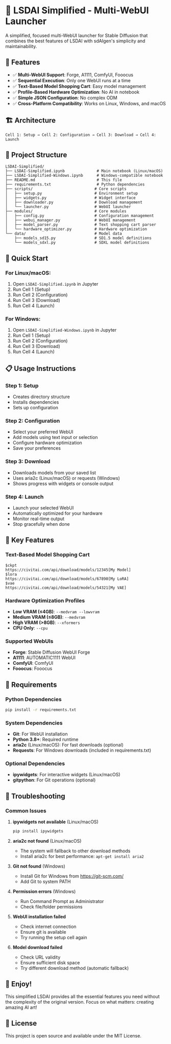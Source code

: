 # 🚀 LSDAI Simplified - Multi-WebUI Launcher

A simplified, focused multi-WebUI launcher for Stable Diffusion that combines the best features of LSDAI with sdAIgen's simplicity and maintainability.

## 🎯 Features

- ✅ **Multi-WebUI Support**: Forge, A1111, ComfyUI, Fooocus
- ✅ **Sequential Execution**: Only one WebUI runs at a time
- ✅ **Text-Based Model Shopping Cart**: Easy model management
- ✅ **Profile-Based Hardware Optimization**: No AI in notebook
- ✅ **Simple JSON Configuration**: No complex ODM
- ✅ **Cross-Platform Compatibility**: Works on Linux, Windows, and macOS

## 🏗️ Architecture

```
Cell 1: Setup → Cell 2: Configuration → Cell 3: Download → Cell 4: Launch
```

## 📁 Project Structure

```
LSDAI-Simplified/
├── LSDAI-Simplified.ipynb              # Main notebook (Linux/macOS)
├── LSDAI-Simplified-Windows.ipynb      # Windows-compatible notebook
├── README.md                           # This file
├── requirements.txt                    # Python dependencies
├── scripts/                           # Core scripts
│   ├── setup.py                       # Environment setup
│   ├── widgets.py                     # Widget interface
│   ├── downloader.py                  # Download management
│   └── launcher.py                    # WebUI launcher
├── modules/                           # Core modules
│   ├── config.py                      # Configuration management
│   ├── webui_manager.py               # WebUI management
│   ├── model_parser.py                # Text shopping cart parser
│   └── hardware_optimizer.py          # Hardware optimization
└── data/                              # Model data
    ├── models_sd15.py                 # SD1.5 model definitions
    └── models_sdxl.py                 # SDXL model definitions
```

## 🚀 Quick Start

### For Linux/macOS:
1. Open `LSDAI-Simplified.ipynb` in Jupyter
2. Run Cell 1 (Setup)
3. Run Cell 2 (Configuration)
4. Run Cell 3 (Download)
5. Run Cell 4 (Launch)

### For Windows:
1. Open `LSDAI-Simplified-Windows.ipynb` in Jupyter
2. Run Cell 1 (Setup)
3. Run Cell 2 (Configuration)
4. Run Cell 3 (Download)
5. Run Cell 4 (Launch)

## 📋 Usage Instructions

### Step 1: Setup
- Creates directory structure
- Installs dependencies
- Sets up configuration

### Step 2: Configuration
- Select your preferred WebUI
- Add models using text input or selection
- Configure hardware optimization
- Save your preferences

### Step 3: Download
- Downloads models from your saved list
- Uses aria2c (Linux/macOS) or requests (Windows)
- Shows progress with widgets or console output

### Step 4: Launch
- Launch your selected WebUI
- Automatically optimized for your hardware
- Monitor real-time output
- Stop gracefully when done

## 🎯 Key Features

### Text-Based Model Shopping Cart
```
$ckpt
https://civitai.com/api/download/models/12345[My Model]
$lora
https://civitai.com/api/download/models/67890[My LoRA]
$vae
https://civitai.com/api/download/models/54321[My VAE]
```

### Hardware Optimization Profiles
- **Low VRAM (≤4GB)**: `--medvram --lowvram`
- **Medium VRAM (≤8GB)**: `--medvram`
- **High VRAM (>8GB)**: `--xformers`
- **CPU Only**: `--cpu`

### Supported WebUIs
- **Forge**: Stable Diffusion WebUI Forge
- **A1111**: AUTOMATIC1111 WebUI
- **ComfyUI**: ComfyUI
- **Fooocus**: Fooocus

## 🔧 Requirements

### Python Dependencies
```bash
pip install -r requirements.txt
```

### System Dependencies
- **Git**: For WebUI installation
- **Python 3.8+**: Required runtime
- **aria2c** (Linux/macOS): For fast downloads (optional)
- **Requests**: For Windows downloads (included in requirements.txt)

### Optional Dependencies
- **ipywidgets**: For interactive widgets (Linux/macOS)
- **gitpython**: For Git operations (optional)

## 🔧 Troubleshooting

### Common Issues

1. **ipywidgets not available** (Linux/macOS)
   ```bash
   pip install ipywidgets
   ```

2. **aria2c not found** (Linux/macOS)
   - The system will fallback to other download methods
   - Install aria2c for best performance: `apt-get install aria2`

3. **Git not found** (Windows)
   - Install Git for Windows from https://git-scm.com/
   - Add Git to system PATH

4. **Permission errors** (Windows)
   - Run Command Prompt as Administrator
   - Check file/folder permissions

5. **WebUI installation failed**
   - Check internet connection
   - Ensure git is available
   - Try running the setup cell again

6. **Model download failed**
   - Check URL validity
   - Ensure sufficient disk space
   - Try different download method (automatic fallback)

## 🎉 Enjoy!

This simplified LSDAI provides all the essential features you need without the complexity of the original version. Focus on what matters: creating amazing AI art!

## 📄 License

This project is open source and available under the MIT License.